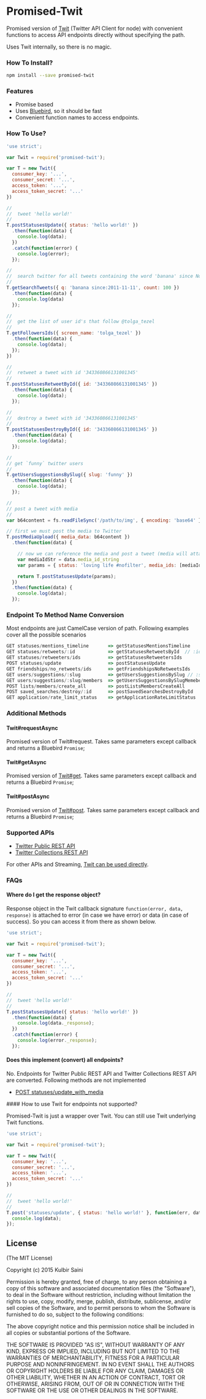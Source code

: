 # Promised-Twit #

Promised version of [Twit](https://github.com/ttezel/twit) (Twitter API Client for node) with convenient functions to access API endpoints directly without specifying the path.

Uses Twit internally, so there is no magic.

### How To Install? ###

```bash
npm install --save promised-twit
```

### Features

* Promise based
* Uses [Bluebird](https://github.com/petkaantonov/bluebird), so it should be fast
* Convenient function names to access endpoints.

### How To Use?

```javascript
'use strict';

var Twit = require('promised-twit');

var T = new Twit({
  consumer_key: '...',
  consumer_secret: '...',
  access_token: '...',
  access_token_secret: '...'
})

//
//  tweet 'hello world!'
//
T.postStatusesUpdate({ status: 'hello world!' })
  .then(function(data) {
    console.log(data);
  })
  .catch(function(error) {
    console.log(error);
  });

//
//  search twitter for all tweets containing the word 'banana' since Nov. 11, 2011
//
T.getSearchTweets({ q: 'banana since:2011-11-11', count: 100 })
  .then(function(data) {
    console.log(data)
  });

//
//  get the list of user id's that follow @tolga_tezel
//
T.getFollowersIds({ screen_name: 'tolga_tezel' })
  .then(function(data) {
    console.log(data);
  });
})

//
//  retweet a tweet with id '343360866131001345'
//
T.postStatusesRetweetById({ id: '343360866131001345' })
  .then(function(data) {
    console.log(data);
  });

//
//  destroy a tweet with id '343360866131001345'
//
T.postStatusesDestroyById({ id: '343360866131001345' })
  .then(function(data) {
    console.log(data);
  });

//
// get `funny` twitter users
//
T.getUsersSuggestionsBySlug({ slug: 'funny' })
  .then(function(data) {
    console.log(data);
  });

//
// post a tweet with media
//
var b64content = fs.readFileSync('/path/to/img', { encoding: 'base64' })

// first we must post the media to Twitter
T.postMediaUpload({ media_data: b64content })
  .then(function(data) {

    // now we can reference the media and post a tweet (media will attach to the tweet)
    var mediaIdStr = data.media_id_string
    var params = { status: 'loving life #nofilter', media_ids: [mediaIdStr] }

    return T.postStatusesUpdate(params);
  })
  .then(function(data) {
    console.log(data);
  });
```

### Endpoint To Method Name Conversion

Most endpoints are just CamelCase version of path. Following examples cover all the possible scenarios

```javascript
GET statuses/mentions_timeline       => getStatusesMentionsTimeline
GET statuses/retweets/:id            => getStatusesRetweetsById  // :id becomes ById
GET statuses/retweeters/ids          => getStatusesRetweetersIds
POST statuses/update                 => postStatusesUpdate
GET friendships/no_retweets/ids      => getFriendshipsNoRetweetsIds
GET users/suggestions/:slug          => getUsersSuggestionsBySlug // :slug becomes BySlug
GET users/suggestions/:slug/members  => getUsersSuggestionsBySlugMemebers
POST lists/members/create_all        => postListsMembersCreateAll
POST saved_searches/destroy/:id      => postSavedSearchesDestroyById
GET application/rate_limit_status    => getApplicationRateLimitStatus
```

### Additional Methods

#### Twit#requestAsync

Promised version of Twit#request. Takes same parameters except callback and returns a Bluebird `Promise`;

#### Twit#getAsync

Promised version of [Twit#get](https://github.com/ttezel/twit#tgetpath-params-callback). Takes same parameters except callback and returns a Bluebird `Promise`;

#### Twit#postAsync

Promised version of [Twit#post](https://github.com/ttezel/twit#tpostpath-params-callback). Takes same parameters except callback and returns a Bluebird `Promise`;


### Supported APIs

* [Twitter Public REST API](https://dev.twitter.com/rest/public)
* [Twitter Collections REST API](https://dev.twitter.com/rest/collections)

For other APIs and Streaming, [Twit can be used directly](#unsupported).


### FAQs

#### Where do I get the response object?

Response object in the Twit callback signature `function(error, data, response)` is attached to error (in case we have error) or data (in case of success). So you can access it from there as shown below.

```javascript
'use strict';

var Twit = require('promised-twit');

var T = new Twit({
  consumer_key: '...',
  consumer_secret: '...',
  access_token: '...',
  access_token_secret: '...'
})

//
//  tweet 'hello world!'
//
T.postStatusesUpdate({ status: 'hello world!' })
  .then(function(data) {
    console.log(data._response);
  })
  .catch(function(error) {
    console.log(error._response);
  });
```

#### Does this implement (convert) all endpoints?

No. Endpoints for Twitter Public REST API and Twitter Collections REST API are converted. Following methods are not implemented

 * [POST statuses/update_with_media](https://dev.twitter.com/rest/reference/post/statuses/update_with_media)

<a name="unsupported" />
#### How to use Twit for endpoints not supported?

Promised-Twit is just a wrapper over Twit. You can still use Twit underlying Twit functions. 

```javascript
'use strict';

var Twit = require('promised-twit');

var T = new Twit({
  consumer_key: '...',
  consumer_secret: '...',
  access_token: '...',
  access_token_secret: '...'
})

//
//  tweet 'hello world!'
//
T.post('statuses/update', { status: 'hello world!' }, function(err, data, response) {
  console.log(data);
});
```

## License

(The MIT License)

Copyright (c) 2015 Kulbir Saini

Permission is hereby granted, free of charge, to any person obtaining a copy of this software and associated documentation files (the "Software"), to deal in the Software without restriction, including without limitation the rights to use, copy, modify, merge, publish, distribute, sublicense, and/or sell copies of the Software, and to permit persons to whom the Software is furnished to do so, subject to the following conditions:

The above copyright notice and this permission notice shall be included in all copies or substantial portions of the Software.

THE SOFTWARE IS PROVIDED "AS IS", WITHOUT WARRANTY OF ANY KIND, EXPRESS OR IMPLIED, INCLUDING BUT NOT LIMITED TO THE WARRANTIES OF MERCHANTABILITY, FITNESS FOR A PARTICULAR PURPOSE AND NONINFRINGEMENT. IN NO EVENT SHALL THE AUTHORS OR COPYRIGHT HOLDERS BE LIABLE FOR ANY CLAIM, DAMAGES OR OTHER LIABILITY, WHETHER IN AN ACTION OF CONTRACT, TORT OR OTHERWISE, ARISING FROM, OUT OF OR IN CONNECTION WITH THE SOFTWARE OR THE USE OR OTHER DEALINGS IN THE SOFTWARE.
